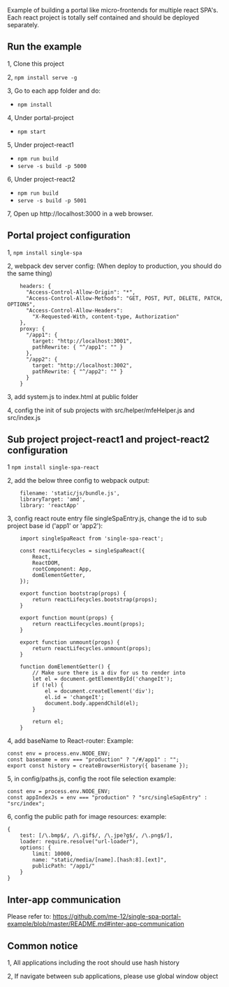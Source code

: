 Example of building a portal like micro-frontends for multiple react SPA's. Each react project is totally self contained and should be deployed separately.

## Run the example

1, Clone this project

2, `npm install serve -g`

3, Go to each app folder and do:

- `npm install`

4, Under portal-project

- `npm start`

5, Under project-react1

- `npm run build`
- `serve -s build -p 5000`

6, Under project-react2

- `npm run build`
- `serve -s build -p 5001`

7, Open up http://localhost:3000 in a web browser.

## Portal project configuration

1, `npm install single-spa`

2, webpack dev server config: (When deploy to production, you should do the same thing)

```
    headers: {
      "Access-Control-Allow-Origin": "*",
      "Access-Control-Allow-Methods": "GET, POST, PUT, DELETE, PATCH, OPTIONS",
      "Access-Control-Allow-Headers":
        "X-Requested-With, content-type, Authorization"
    },
    proxy: {
      "/app1": {
        target: "http://localhost:3001",
        pathRewrite: { "^/app1": "" }
      },
      "/app2": {
        target: "http://localhost:3002",
        pathRewrite: { "^/app2": "" }
      }
    }
```

3, add system.js to index.html at public folder

4, config the init of sub projects with src/helper/mfeHelper.js and src/index.js

## Sub project project-react1 and project-react2 configuration

1 `npm install single-spa-react`

2, add the below three config to webpack output:

```
    filename: 'static/js/bundle.js',
    libraryTarget: 'amd',
    library: 'reactApp'
```

3, config react route entry file singleSpaEntry.js, change the id to sub project base id ('app1' or 'app2'):

```
    import singleSpaReact from 'single-spa-react';

    const reactLifecycles = singleSpaReact({
        React,
        ReactDOM,
        rootComponent: App,
        domElementGetter,
    });

    export function bootstrap(props) {
        return reactLifecycles.bootstrap(props);
    }

    export function mount(props) {
        return reactLifecycles.mount(props);
    }

    export function unmount(props) {
        return reactLifecycles.unmount(props);
    }

    function domElementGetter() {
        // Make sure there is a div for us to render into
        let el = document.getElementById('changeIt');
        if (!el) {
            el = document.createElement('div');
            el.id = 'changeIt';
            document.body.appendChild(el);
        }

        return el;
    }
```

4, add baseName to React-router:
Example:

```
const env = process.env.NODE_ENV;
const basename = env === "production" ? "/#/app1" : "";
export const history = createBrowserHistory({ basename });
```

5, in config/paths.js, config the root file selection
example:

```
const env = process.env.NODE_ENV;
const appIndexJs = env === "production" ? "src/singleSapEntry" : "src/index";
```

6, config the public path for image resources:
example:

```
{
    test: [/\.bmp$/, /\.gif$/, /\.jpe?g$/, /\.png$/],
    loader: require.resolve("url-loader"),
    options: {
        limit: 10000,
        name: "static/media/[name].[hash:8].[ext]",
        publicPath: "/app1/"
    }
}
```

## Inter-app communication

Please refer to: https://github.com/me-12/single-spa-portal-example/blob/master/README.md#inter-app-communication

## Common notice

1, All applications including the root should use hash history

2, If navigate between sub applications, please use global window object

